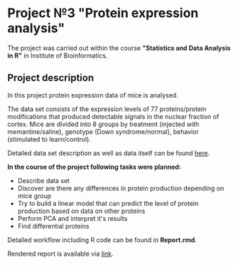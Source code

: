 # Project №3 "Protein expression analysis"

The project was carried out within the course **"Statistics and Data Analysis in R"** in Institute of Bioinformatics.

## Project description

In this project protein expression data of mice is analysed. 

The data set consists of the expression levels of 77 proteins/protein modifications that produced detectable signals in the nuclear fraction of cortex. Mice are divided into 8 groups by treatment (injected with memantine/saline), genotype (Down syndrome/normal), behavior (stimulated to learn/control).

Detailed data set description as well as data itself can be found [here](https://archive.ics.uci.edu/ml/datasets/Mice+Protein+Expression#).

**In the course of the project following tasks were planned:**

+ Describe data set
+ Discover are there any differences in protein production depending on mice group
+ Try to build a linear model that can predict the level of protein production based on data on other proteins
+ Perform PCA and interpret it's results
+ Find differential proteins

Detailed workflow including R code can be found in **Report.rmd**.

Rendered report is available via [link](https://krglkvrmn.github.io/BI_Stat_2020/Report_project3.html).
